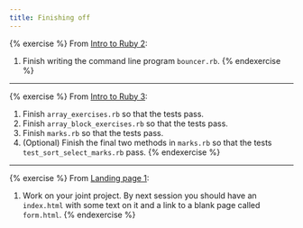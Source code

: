 ```yaml
---
title: Finishing off
---
```


{% exercise %}
From [Intro to Ruby 2](/ruby2):
1. Finish writing the command line program `bouncer.rb`.
{% endexercise %}

<hr>

{% exercise %}
From [Intro to Ruby 3](/ruby3):
1. Finish `array_exercises.rb` so that the tests pass.
2. Finish `array_block_exercises.rb` so that the tests pass.
3. Finish `marks.rb` so that the tests pass.
4. (Optional) Finish the final two methods in `marks.rb` so that the tests `test_sort_select_marks.rb` pass.
{% endexercise %}

<hr>

{% exercise %}
From [Landing page 1](/lp1):
1. Work on your joint project. By next session you should have an `index.html` with some text on it and a link to a blank page called `form.html`.
{% endexercise %}